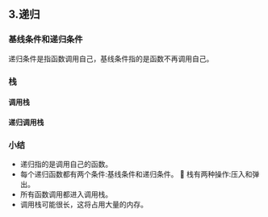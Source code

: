 ## 3.递归

### 基线条件和递归条件

递归条件是指函数调用自己，基线条件指的是函数不再调用自己。

### 栈

#### 调用栈

#### 递归调用栈

### 小结

- 递归指的是调用自己的函数。
- 每个递归函数都有两个条件:基线条件和递归条件。  栈有两种操作:压入和弹出。
- 所有函数调用都进入调用栈。
- 调用栈可能很长，这将占用大量的内存。
